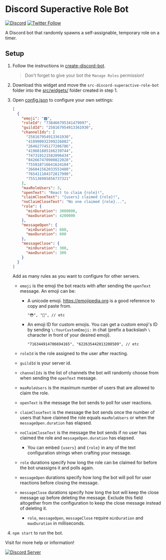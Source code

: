 # Discord Superactive Role Bot

[![Discord](https://discord.com/api/guilds/258167954913361930/embed.png)](https://discord.gg/WjEFnzC) [![Twitter Follow](https://img.shields.io/twitter/follow/peterthehan.svg?style=social)](https://twitter.com/peterthehan)

A Discord bot that randomly spawns a self-assignable, temporary role on a timer.

## Setup

1. Follow the instructions in [create-discord-bot](https://github.com/peterthehan/create-discord-bot).

   > Don't forget to give your bot the `Manage Roles` permission!

2. Download this widget and move the `src-discord-superactive-role-bot` folder into the [src/widgets/](https://github.com/peterthehan/create-discord-bot/tree/master/app/src/widgets) folder created in step 1.

3. Open [config.json](https://github.com/peterthehan/discord-superactive-role-bot/blob/master/src-discord-superactive-role-bot/config.json) to configure your own settings:

   ```json
   [
     {
       "emoji": "🅱️",
       "roleId": "738466795341479997",
       "guildId": "258167954913361930",
       "channelIds": [
         "258167954913361930",
         "418990932399226882",
         "264627745177206786",
         "419681885166239744",
         "747319121582096434",
         "842667470900822028",
         "755818716641624104",
         "266041562033553408",
         "765411104372817990",
         "755136985856737321"
       ],
       "maxRoleUsers": 3,
       "openText": "React to claim {role}!",
       "claimCloseText": "{users} claimed {role}!",
       "noClaimCloseText": "No one claimed {role}...",
       "role": {
         "minDuration": 3000000,
         "maxDuration": 4200000
       },
       "messageOpen": {
         "minDuration": 600,
         "maxDuration": 600
       },
       "messageClose": {
         "minDuration": 300,
         "maxDuration": 300
       }
     }
   ]
   ```

   Add as many rules as you want to configure for other servers.

   - `emoji` is the emoji the bot reacts with after sending the `openText` message. An emoji can be:

     - A unicode emoji. https://emojipedia.org is a good reference to copy and paste from.

       ```
       "😳", "🥺", // etc
       ```

     - An emoji ID for custom emojis. You can get a custom emoji's ID by sending `\:YourCustomEmoji:` in chat (prefix a backslash `\` character in front of your desired emoji).

       ```
       "716344914706694165", "622635442013208589", // etc
       ```

   - `roleId` is the role assigned to the user after reacting.
   - `guildId` is your server id.
   - `channelIds` is the list of channels the bot will randomly choose from when sending the `openText` message.
   - `maxRoleUsers` is the maximum number of users that are allowed to claim the role.
   - `openText` is the message the bot sends to poll for user reactions.
   - `claimCloseText` is the message the bot sends once the number of users that have claimed the role equals `maxRoleUsers` or when the `messageOpen.duration` has elapsed.
   - `noClaimCloseText` is the message the bot sends if no user has claimed the role and `messageOpen.duration` has elapsed.

     - You can embed `{users}` and `{role}` in any of the text configuration strings when crafting your message.

   - `role` durations specify how long the role can be claimed for before the bot unassigns it and polls again.
   - `messageOpen` durations specify how long the bot will poll for user reactions before closing the message.
   - `messageClose` durations specify how long the bot will keep the close message up before deleting the message. Exclude this field altogether from the configuration to keep the close message instead of deleting it.
     - `role`, `messageOpen`, `messageClose` require `minDuration` and `maxDuration` in milliseconds.

4. `npm start` to run the bot.

Visit for more help or information!

<a href="https://discord.gg/WjEFnzC">
  <img src="https://discordapp.com/api/guilds/258167954913361930/embed.png?style=banner2" title="Discord Server"/>
</a>
